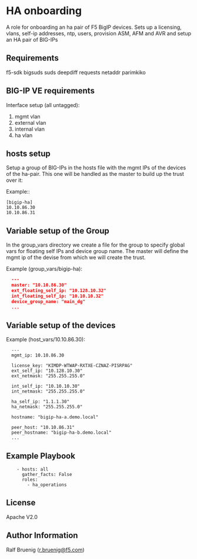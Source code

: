 HA onboarding
=============
A role for onboarding an ha pair of F5 BigIP devices. 
Sets up a licensing, vlans, self-ip addresses, ntp, users, provision ASM, AFM and AVR and setup an HA pair of BIG-IPs

Requirements
------------
f5-sdk
bigsuds
suds
deepdiff
requests
netaddr
parimkiko

BIG-IP VE requirements
----------------------
Interface setup (all untagged):
1. mgmt vlan
2. external vlan
3. internal vlan
4. ha vlan

hosts setup
-----------
Setup a group of BIG-IPs in the hosts file with the mgmt IPs of the devices of the ha-pair. This one will be handled as the master to build up the trust over it:

Example::
```
[bigip-ha]
10.10.86.30
10.10.86.31
```

Variable setup of the Group
---------------------------

In the group_vars directory we create a file for the group to specify global vars for floating self IPs and device group name. The master will define the mgmt ip of the devise from which we will create the trust.

Example (group_vars/bigip-ha):
```json
  ---
  master: "10.10.86.30"
  ext_floating_self_ip: "10.128.10.32"
  int_floating_self_ip: "10.10.10.32"
  device_group_name: "main_dg"
  ...
```

Variable setup of the devices
-----------------------------
Example (host_vars/10.10.86.30):
```
  ---
  mgmt_ip: 10.10.86.30

  license_key: "KIMDP-WTWAP-RXTXE-CZNAZ-PISRPAG"
  ext_self_ip: "10.128.10.30"
  ext_netmask: "255.255.255.0"

  int_self_ip: "10.10.10.30"
  int_netmask: "255.255.255.0"

  ha_self_ip: "1.1.1.30"
  ha_netmask: "255.255.255.0"

  hostname: "bigip-ha-a.demo.local"

  peer_host: "10.10.86.31"
  peer_hostname: "bigip-ha-b.demo.local"
  ...
```

Example Playbook
----------------
```
    - hosts: all
      gather_facts: False
      roles:
        - ha_operations
```

License
-------
Apache V2.0

Author Information
------------------
Ralf Bruenig (r.bruenig@f5.com)
